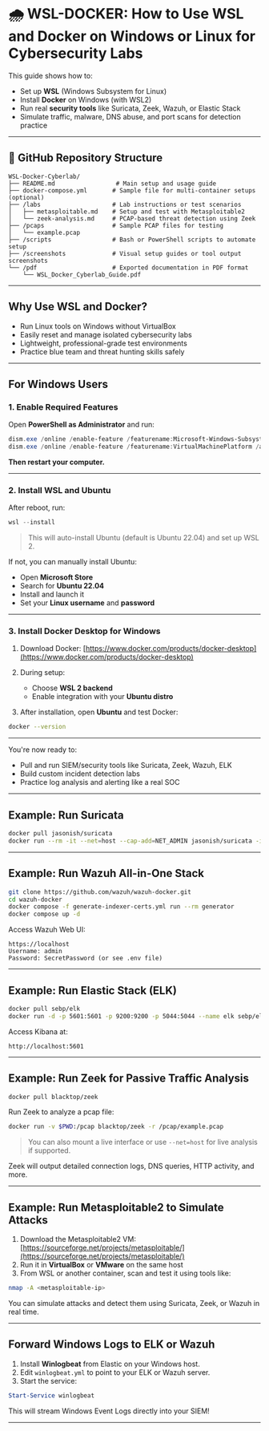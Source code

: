 # 🌧️ WSL-DOCKER: How to Use WSL and Docker on Windows or Linux for Cybersecurity Labs

This guide shows how to:

* Set up **WSL** (Windows Subsystem for Linux)
* Install **Docker** on Windows (with WSL2)
* Run real **security tools** like Suricata, Zeek, Wazuh, or Elastic Stack
* Simulate traffic, malware, DNS abuse, and port scans for detection practice

---

## 📁 GitHub Repository Structure

```
WSL-Docker-Cyberlab/
├── README.md                 # Main setup and usage guide
├── docker-compose.yml       # Sample file for multi-container setups (optional)
├── /labs                    # Lab instructions or test scenarios
│   ├── metasploitable.md    # Setup and test with Metasploitable2
│   └── zeek-analysis.md     # PCAP-based threat detection using Zeek
├── /pcaps                   # Sample PCAP files for testing
│   └── example.pcap
├── /scripts                 # Bash or PowerShell scripts to automate setup
├── /screenshots             # Visual setup guides or tool output screenshots
└── /pdf                     # Exported documentation in PDF format
    └── WSL_Docker_Cyberlab_Guide.pdf
```

---

## Why Use WSL and Docker?

* Run Linux tools on Windows without VirtualBox
* Easily reset and manage isolated cybersecurity labs
* Lightweight, professional-grade test environments
* Practice blue team and threat hunting skills safely

---

## For Windows Users

### 1. Enable Required Features

Open **PowerShell as Administrator** and run:

```powershell
dism.exe /online /enable-feature /featurename:Microsoft-Windows-Subsystem-Linux /all /norestart
dism.exe /online /enable-feature /featurename:VirtualMachinePlatform /all /norestart
```

**Then restart your computer.**

---

### 2. Install WSL and Ubuntu

After reboot, run:

```powershell
wsl --install
```

> This will auto-install Ubuntu (default is Ubuntu 22.04) and set up WSL 2.

If not, you can manually install Ubuntu:

* Open **Microsoft Store**
* Search for **Ubuntu 22.04**
* Install and launch it
* Set your **Linux username** and **password**

---

### 3. Install Docker Desktop for Windows

1. Download Docker: [https://www.docker.com/products/docker-desktop](https://www.docker.com/products/docker-desktop)
2. During setup:

   * Choose **WSL 2 backend**
   * Enable integration with your **Ubuntu distro**
3. After installation, open **Ubuntu** and test Docker:

```bash
docker --version
```

---

You're now ready to:

* Pull and run SIEM/security tools like Suricata, Zeek, Wazuh, ELK
* Build custom incident detection labs
* Practice log analysis and alerting like a real SOC

---

## Example: Run Suricata

```bash
docker pull jasonish/suricata
docker run --rm -it --net=host --cap-add=NET_ADMIN jasonish/suricata -i eth0
```

---

## Example: Run Wazuh All-in-One Stack

```bash
git clone https://github.com/wazuh/wazuh-docker.git
cd wazuh-docker
docker compose -f generate-indexer-certs.yml run --rm generator
docker compose up -d
```

Access Wazuh Web UI:

```
https://localhost
Username: admin
Password: SecretPassword (or see .env file)
```

---

## Example: Run Elastic Stack (ELK)

```bash
docker pull sebp/elk
docker run -d -p 5601:5601 -p 9200:9200 -p 5044:5044 --name elk sebp/elk
```

Access Kibana at:

```
http://localhost:5601
```

---

## Example: Run Zeek for Passive Traffic Analysis

```bash
docker pull blacktop/zeek
```

Run Zeek to analyze a pcap file:

```bash
docker run -v $PWD:/pcap blacktop/zeek -r /pcap/example.pcap
```

> You can also mount a live interface or use `--net=host` for live analysis if supported.

Zeek will output detailed connection logs, DNS queries, HTTP activity, and more.

---

## Example: Run Metasploitable2 to Simulate Attacks

1. Download the Metasploitable2 VM: [https://sourceforge.net/projects/metasploitable/](https://sourceforge.net/projects/metasploitable/)
2. Run it in **VirtualBox** or **VMware** on the same host
3. From WSL or another container, scan and test it using tools like:

```bash
nmap -A <metasploitable-ip>
```

You can simulate attacks and detect them using Suricata, Zeek, or Wazuh in real time.

---

## Forward Windows Logs to ELK or Wazuh

1. Install **Winlogbeat** from Elastic on your Windows host.
2. Edit `winlogbeat.yml` to point to your ELK or Wazuh server.
3. Start the service:

```powershell
Start-Service winlogbeat
```

This will stream Windows Event Logs directly into your SIEM!

---

